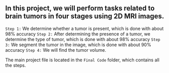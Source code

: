 ## In this project, we will perform tasks related to brain tumors in four stages using 2D MRI images.
`Step 1:` We determine whether a tumor is present, which is done with about 98% accuracy
`Step 2:` After determining the presence of a tumor, we determine the type of tumor, which is done with about 98% accuracy
`Step 3:` We segment the tumor in the image, which is done with about 90% accuracy
`Step 4:` We will find the tumor volume.

The main project file is located in the `Final Code` folder, which contains all the steps.
